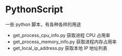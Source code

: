 # PythonScript

一些 python 脚本，有各种各样的用途

- get_process_cpu_info.py 获取进程 CPU 占用率
- get_process_memory_info.py 获取进程内存占用率
- get_local_ip_address.py 获取本地 IP 地址列表
